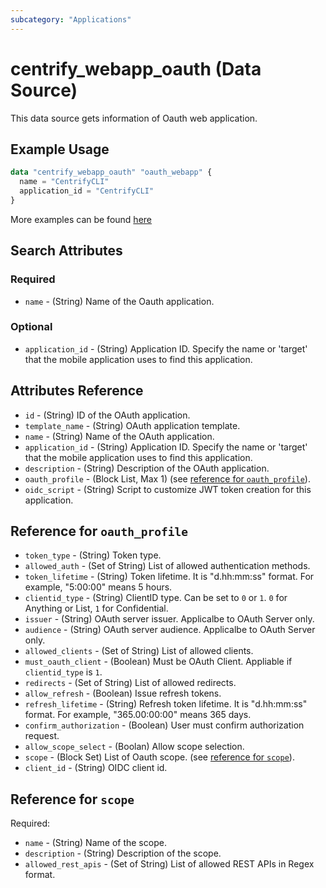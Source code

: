 ```yaml
---
subcategory: "Applications"
---
```


# centrify_webapp_oauth (Data Source)

This data source gets information of Oauth web application.

## Example Usage

```terraform
data "centrify_webapp_oauth" "oauth_webapp" {
  name = "CentrifyCLI"
  application_id = "CentrifyCLI"
}
```

More examples can be found [here](https://github.com/centrify/terraform-provider-centrify/tree/main/examples/centrify_webapp_oauth)

## Search Attributes

### Required

- `name` - (String) Name of the Oauth application.

### Optional

- `application_id` - (String) Application ID. Specify the name or 'target' that the mobile application uses to find this application.

## Attributes Reference

- `id` - (String) ID of the OAuth application.
- `template_name` - (String) OAuth application template.
- `name` - (String) Name of the OAuth application.
- `application_id` - (String) Application ID. Specify the name or 'target' that the mobile application uses to find this application.
- `description` - (String) Description of the OAuth application.
- `oauth_profile` - (Block List, Max 1) (see [reference for `oauth_profile`](#reference-for-oauth_profile)).
- `oidc_script` - (String) Script to customize JWT token creation for this application.

## Reference for `oauth_profile`

- `token_type` - (String) Token type.
- `allowed_auth` - (Set of String) List of allowed authentication methods.
- `token_lifetime` - (String) Token lifetime. It is "d.hh:mm:ss" format. For example, "5:00:00" means 5 hours.
- `clientid_type` - (String) ClientID type. Can be set to `0` or `1`. `0` for Anything or List, `1` for Confidential.
- `issuer` - (String) OAuth server issuer. Applicalbe to OAuth Server only.
- `audience` - (String) OAuth server audience. Applicalbe to OAuth Server only.
- `allowed_clients` - (Set of String) List of allowed clients.
- `must_oauth_client` - (Boolean) Must be OAuth Client. Appliable if `clientid_type` is `1`.
- `redirects` - (Set of String) List of allowed redirects.
- `allow_refresh` - (Boolean) Issue refresh tokens.
- `refresh_lifetime` - (String) Refresh token lifetime. It is "d.hh:mm:ss" format. For example, "365.00:00:00" means 365 days.
- `confirm_authorization` - (Boolean) User must confirm authorization request.
- `allow_scope_select` - (Boolan) Allow scope selection.
- `scope` - (Block Set) List of Oauth scope. (see [reference for `scope`](#reference-for-scope)).
- `client_id` - (String) OIDC client id.

## Reference for `scope`

Required:

- `name` - (String) Name of the scope.
- `description` - (String) Description of the scope.
- `allowed_rest_apis` - (Set of String) List of allowed REST APIs in Regex format.
